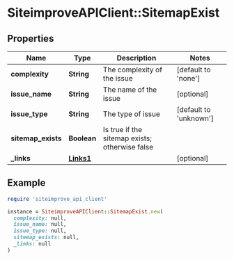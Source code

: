 # SiteimproveAPIClient::SitemapExist

## Properties

| Name | Type | Description | Notes |
| ---- | ---- | ----------- | ----- |
| **complexity** | **String** | The complexity of the issue | [default to &#39;none&#39;] |
| **issue_name** | **String** | The name of the issue | [optional] |
| **issue_type** | **String** | The type of issue | [default to &#39;unknown&#39;] |
| **sitemap_exists** | **Boolean** | Is true if the sitemap exists; otherwise false |  |
| **_links** | [**Links1**](Links1.md) |  | [optional] |

## Example

```ruby
require 'siteimprove_api_client'

instance = SiteimproveAPIClient::SitemapExist.new(
  complexity: null,
  issue_name: null,
  issue_type: null,
  sitemap_exists: null,
  _links: null
)
```

